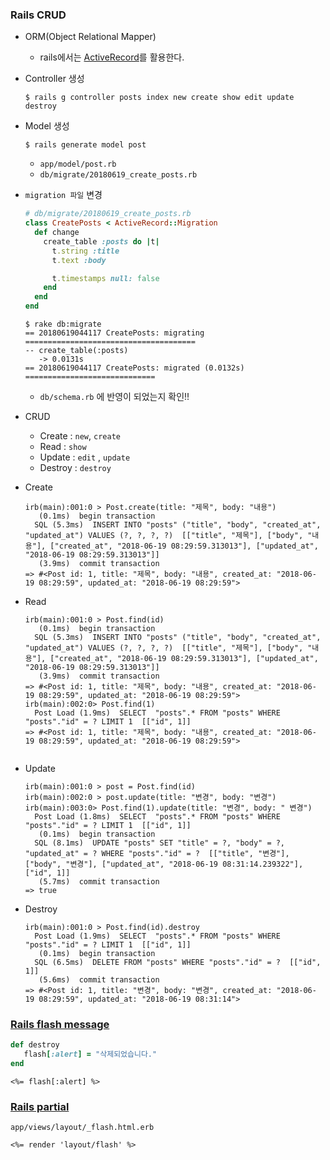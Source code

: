 ### Rails CRUD

* ORM(Object Relational Mapper)

  * rails에서는 [ActiveRecord](https://guides.rorlab.org/active_record_basics.html)를 활용한다.

* Controller 생성

  ```console
  $ rails g controller posts index new create show edit update destroy
  ```

* Model 생성

  ```console
  $ rails generate model post
  ```

  * `app/model/post.rb` 
  * `db/migrate/20180619_create_posts.rb`

* `migration 파일` 변경

  ```ruby
  # db/migrate/20180619_create_posts.rb
  class CreatePosts < ActiveRecord::Migration
    def change
      create_table :posts do |t|
        t.string :title
        t.text :body
  
        t.timestamps null: false
      end
    end
  end
  ```

  ```console
  $ rake db:migrate
  == 20180619044117 CreatePosts: migrating ======================================
  -- create_table(:posts)
     -> 0.0131s
  == 20180619044117 CreatePosts: migrated (0.0132s) =============================
  ```

  * `db/schema.rb` 에 반영이 되었는지 확인!!

* CRUD

  * Create : `new`, `create`
  * Read : `show`
  * Update : `edit` , `update`
  * Destroy : `destroy`

* Create

  ```
  irb(main):001:0 > Post.create(title: "제목", body: "내용")
     (0.1ms)  begin transaction
    SQL (5.3ms)  INSERT INTO "posts" ("title", "body", "created_at", "updated_at") VALUES (?, ?, ?, ?)  [["title", "제목"], ["body", "내용"], ["created_at", "2018-06-19 08:29:59.313013"], ["updated_at", "2018-06-19 08:29:59.313013"]]
     (3.9ms)  commit transaction
  => #<Post id: 1, title: "제목", body: "내용", created_at: "2018-06-19 08:29:59", updated_at: "2018-06-19 08:29:59">
  
  ```

* Read

  ```
  irb(main):001:0 > Post.find(id)
     (0.1ms)  begin transaction
    SQL (5.3ms)  INSERT INTO "posts" ("title", "body", "created_at", "updated_at") VALUES (?, ?, ?, ?)  [["title", "제목"], ["body", "내용"], ["created_at", "2018-06-19 08:29:59.313013"], ["updated_at", "2018-06-19 08:29:59.313013"]]
     (3.9ms)  commit transaction
  => #<Post id: 1, title: "제목", body: "내용", created_at: "2018-06-19 08:29:59", updated_at: "2018-06-19 08:29:59">
  irb(main):002:0> Post.find(1)
    Post Load (1.9ms)  SELECT  "posts".* FROM "posts" WHERE "posts"."id" = ? LIMIT 1  [["id", 1]]
  => #<Post id: 1, title: "제목", body: "내용", created_at: "2018-06-19 08:29:59", updated_at: "2018-06-19 08:29:59">
  
  
  ```

  

* Update

  ```
  irb(main):001:0 > post = Post.find(id)
  irb(main):002:0 > post.update(title: "변경", body: "변경")
  irb(main):003:0> Post.find(1).update(title: "변경", body: " 변경")
    Post Load (1.8ms)  SELECT  "posts".* FROM "posts" WHERE "posts"."id" = ? LIMIT 1  [["id", 1]]
     (0.1ms)  begin transaction
    SQL (8.1ms)  UPDATE "posts" SET "title" = ?, "body" = ?, "updated_at" = ? WHERE "posts"."id" = ?  [["title", "변경"], ["body", "변경"], ["updated_at", "2018-06-19 08:31:14.239322"], ["id", 1]]
     (5.7ms)  commit transaction
  => true
  ```

* Destroy

  ```
  irb(main):001:0 > Post.find(id).destroy
    Post Load (1.9ms)  SELECT  "posts".* FROM "posts" WHERE "posts"."id" = ? LIMIT 1  [["id", 1]]
     (0.1ms)  begin transaction
    SQL (6.5ms)  DELETE FROM "posts" WHERE "posts"."id" = ?  [["id", 1]]
     (5.6ms)  commit transaction
  => #<Post id: 1, title: "변경", body: "변경", created_at: "2018-06-19 08:29:59", updated_at: "2018-06-19 08:31:14">
  ```

  

### [Rails flash message](https://guides.rorlab.org/action_controller_overview.html#flash)

```ruby
def destroy
   flash[:alert] = "삭제되었습니다." 
end
```

```erb
<%= flash[:alert] %>
```

### [Rails partial](https://guides.rorlab.org/layouts_and_rendering.html#%ED%8C%8C%EC%85%9C-partial-%EC%82%AC%EC%9A%A9%ED%95%98%EA%B8%B0)

`app/views/layout/_flash.html.erb`

```erb
<%= render 'layout/flash' %>
```

